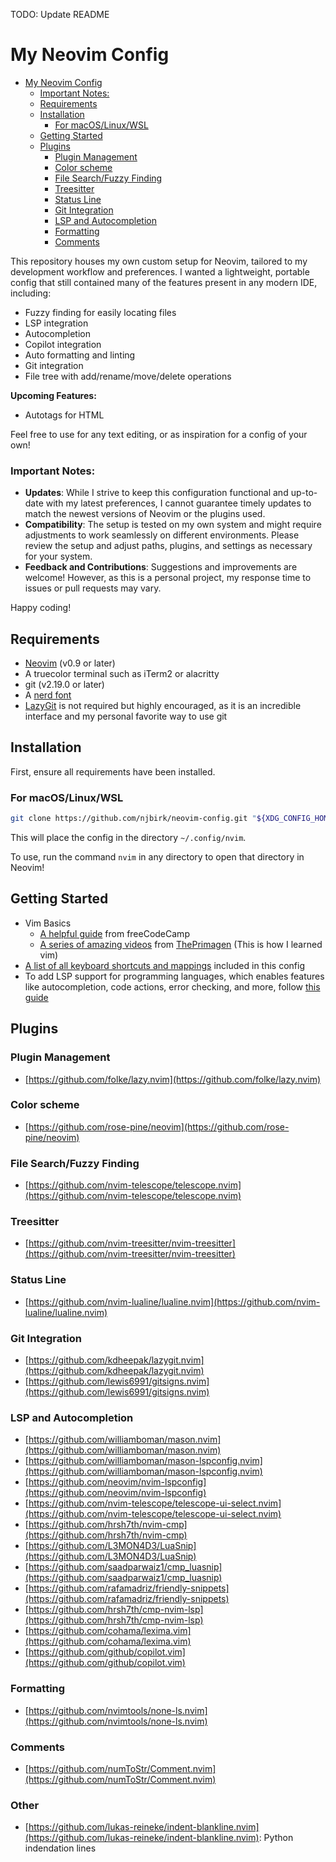 TODO: Update README
# My Neovim Config

<!--toc:start-->
- [My Neovim Config](#my-neovim-config)
    - [Important Notes:](#important-notes)
  - [Requirements](#requirements)
  - [Installation](#installation)
    - [For macOS/Linux/WSL](#for-macoslinuxwsl)
  - [Getting Started](#getting-started)
  - [Plugins](#plugins)
    - [Plugin Management](#plugin-management)
    - [Color scheme](#color-scheme)
    - [File Search/Fuzzy Finding](#file-searchfuzzy-finding)
    - [Treesitter](#treesitter)
    - [Status Line](#status-line)
    - [Git Integration](#git-integration)
    - [LSP and Autocompletion](#lsp-and-autocompletion)
    - [Formatting](#formatting)
    - [Comments](#comments)
<!--toc:end-->

This repository houses my own custom setup for Neovim, tailored to my development workflow and preferences. I wanted a lightweight, portable config that still contained many of the features present in any modern IDE, including:
- Fuzzy finding for easily locating files
- LSP integration
- Autocompletion
- Copilot integration
- Auto formatting and linting
- Git integration
- File tree with add/rename/move/delete operations

**Upcoming Features:**
- Autotags for HTML

Feel free to use for any text editing, or as inspiration for a config of your own!

### Important Notes:

- **Updates**: While I strive to keep this configuration functional and up-to-date with my latest preferences, I cannot guarantee timely updates to match the newest versions of Neovim or the plugins used.
- **Compatibility**: The setup is tested on my own system and might require adjustments to work seamlessly on different environments. Please review the setup and adjust paths, plugins, and settings as necessary for your system.
- **Feedback and Contributions**: Suggestions and improvements are welcome! However, as this is a personal project, my response time to issues or pull requests may vary.

Happy coding!

## Requirements

- [Neovim](https://github.com/neovim/neovim) (v0.9 or later)
- A truecolor terminal such as iTerm2 or alacritty
- git (v2.19.0 or later)
- A [nerd font](https://www.nerdfonts.com)
- [LazyGit](https://github.com/jesseduffield/lazygit) is not required but highly encouraged, as it is an incredible interface and my personal favorite way to use git

## Installation

First, ensure all requirements have been installed.

### For macOS/Linux/WSL
```sh
git clone https://github.com/njbirk/neovim-config.git "${XDG_CONFIG_HOME:-$HOME/.config}"/nvim
```

This will place the config in the directory `~/.config/nvim`.

To use, run the command `nvim` in any directory to open that directory in Neovim!

## Getting Started

- Vim Basics
    - [A helpful guide](https://www.freecodecamp.org/news/vim-beginners-guide/) from freeCodeCamp
    - [A series of amazing videos](https://www.youtube.com/watch?v=X6AR2RMB5tE&list=PLm323Lc7iSW_wuxqmKx_xxNtJC_hJbQ7R) from [ThePrimagen](https://github.com/ThePrimeagen) (This is how I learned vim)
- [A list of all keyboard shortcuts and mappings](docs/keymaps.md) included in this config
- To add LSP support for programming languages, which enables features like autocompletion, code actions, error checking, and more, follow [this guide](docs/language-setup.md)

## Plugins

### Plugin Management

- [https://github.com/folke/lazy.nvim](https://github.com/folke/lazy.nvim)

### Color scheme

- [https://github.com/rose-pine/neovim](https://github.com/rose-pine/neovim)

### File Search/Fuzzy Finding

- [https://github.com/nvim-telescope/telescope.nvim](https://github.com/nvim-telescope/telescope.nvim)

### Treesitter

- [https://github.com/nvim-treesitter/nvim-treesitter](https://github.com/nvim-treesitter/nvim-treesitter)

### Status Line

- [https://github.com/nvim-lualine/lualine.nvim](https://github.com/nvim-lualine/lualine.nvim)

### Git Integration

- [https://github.com/kdheepak/lazygit.nvim](https://github.com/kdheepak/lazygit.nvim)
- [https://github.com/lewis6991/gitsigns.nvim](https://github.com/lewis6991/gitsigns.nvim)

### LSP and Autocompletion

- [https://github.com/williamboman/mason.nvim](https://github.com/williamboman/mason.nvim)
- [https://github.com/williamboman/mason-lspconfig.nvim](https://github.com/williamboman/mason-lspconfig.nvim)
- [https://github.com/neovim/nvim-lspconfig](https://github.com/neovim/nvim-lspconfig)
- [https://github.com/nvim-telescope/telescope-ui-select.nvim](https://github.com/nvim-telescope/telescope-ui-select.nvim)
- [https://github.com/hrsh7th/nvim-cmp](https://github.com/hrsh7th/nvim-cmp)
- [https://github.com/L3MON4D3/LuaSnip](https://github.com/L3MON4D3/LuaSnip)
- [https://github.com/saadparwaiz1/cmp_luasnip](https://github.com/saadparwaiz1/cmp_luasnip)
- [https://github.com/rafamadriz/friendly-snippets](https://github.com/rafamadriz/friendly-snippets)
- [https://github.com/hrsh7th/cmp-nvim-lsp](https://github.com/hrsh7th/cmp-nvim-lsp)
- [https://github.com/cohama/lexima.vim](https://github.com/cohama/lexima.vim)
- [https://github.com/github/copilot.vim](https://github.com/github/copilot.vim)

### Formatting

- [https://github.com/nvimtools/none-ls.nvim](https://github.com/nvimtools/none-ls.nvim)

### Comments

- [https://github.com/numToStr/Comment.nvim](https://github.com/numToStr/Comment.nvim)

### Other

- [https://github.com/lukas-reineke/indent-blankline.nvim](https://github.com/lukas-reineke/indent-blankline.nvim): Python indendation lines
